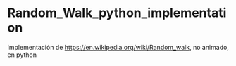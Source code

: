 # Random_Walk_python_implementation
Implementación de https://en.wikipedia.org/wiki/Random_walk, no animado, en python
